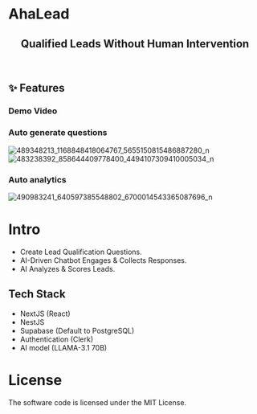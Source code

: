 # AhaLead

<div align="center">
  <strong>
  <h2>Qualified Leads Without Human Intervention</h2><br />
  </strong>
</div>

## ✨ Features

### Demo Video


### Auto generate questions

![489348213_1168848418064767_5655150815486887280_n](https://github.com/user-attachments/assets/a798b22d-4700-47f3-a10f-e14b2a2b979a)
![483238392_858644409778400_4494107309410005034_n](https://github.com/user-attachments/assets/a85426e5-d002-41e3-93f7-c899b0931d8d)

### Auto analytics

![490983241_640597385548802_6700014543365087696_n](https://github.com/user-attachments/assets/e457be14-6ecc-48d8-8b89-1744a713d864)

# Intro
- Create Lead Qualification Questions.
- AI-Driven Chatbot Engages & Collects Responses.
- AI Analyzes & Scores Leads.

## Tech Stack

- NextJS (React)
- NestJS
- Supabase (Default to PostgreSQL)
- Authentication (Clerk)
- AI model (LLAMA-3.1 70B)

# License

The software code is licensed under the MIT License.
